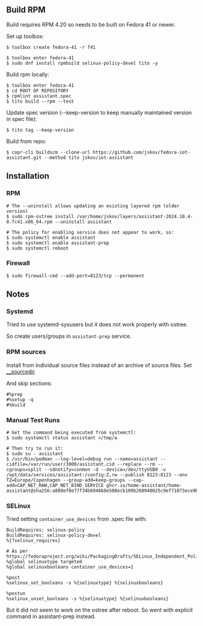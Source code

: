 ## Build RPM

Build requires RPM 4.20 so needs to be built on Fedora 41 or newer.

Set up toolbox:

```console
$ toolbox create fedora-41 -r f41

$ toolbox enter fedora-41
$ sudo dnf install rpmbuild selinux-policy-devel tito -y
```

Build rpm locally:

```console
$ toolbox enter fedora-41
$ cd ROOT OF REPOSITORY
$ rpmlint assistant.spec
$ tito build --rpm --test
```

Update spec version (--keep-version to keep manually maintained version in spec file):

```console
$ tito tag --keep-version
```

Build from repo:

```console
$ copr-cli buildscm --clone-url https://github.com/jskov/fedora-iot-assistant.git --method tito jskov/iot-assistant
```


## Installation

### RPM

```console
# The --uninstall allows updating an existing layered rpm (older version)
$ sudo rpm-ostree install /var/home/jskov/layers/assistant-2024.10.4-0.fc41.x86_64.rpm --uninstall assistant

# The policy for enabling service does not appear to work, so:
$ sudo systemctl enable assistant
$ sudo systemctl enable assistant-prep
$ sudo systemctl reboot
```

### Firewall

```console
$ sudo firewall-cmd --add-port=8123/tcp --permanent
```

## Notes

### Systemd

Tried to use systemd-sysusers but it does not work properly with ostree.

So create users/groups in `assistant-prep` service.

### RPM sources

Install from individual source files instead of an archive of source files. Set [__sourcedir](https://serverfault.com/questions/311440/build-rpm-using-source-directory-not-tarball).

And skip sections:

```text
#%prep
#%setup -q
#%build
```

### Manual Test Runs


```console
# Get the command being executed from systemctl:
$ sudo systemctl status assistant >/tmp/a

# Then try to run it:
$ sudo su - assistant
$ /usr/bin/podman --log-level=debug run --name=assistant --cidfile=/var/run/user/3000/assistant.cid --replace --rm --cgroups=split --sdnotify=conmon -d --device=/dev/ttyUSB0 -v /opt/data/services/assistant:/config:Z,rw --publish 8123:8123 --env TZ=Europe/Copenhagen --group-add=keep-groups --cap-add=CAP_NET_RAW,CAP_NET_BIND_SERVICE ghcr.io/home-assistant/home-assistant@sha256:a880ef8e77f34b694668e508ecb109b260948025c9ef71073ece9bc809155347
```

### SELinux

Tried setting `container_use_devices` from .spec file with:

```spec
BuildRequires: selinux-policy
BuildRequires: selinux-policy-devel
%{?selinux_requires}

# As per https://fedoraproject.org/wiki/PackagingDrafts/SELinux_Independent_Policy#Setting_Booleans_During_an_Product_Policy_Installation
%global selinuxtype targeted
%global selinuxbooleans container_use_devices=1

%post
%selinux_set_booleans -s %{selinuxtype} %{selinuxbooleans}

%postun
%selinux_unset_booleans -s %{selinuxtype} %{selinuxbooleans}
```

But it did not seem to work on the ostree after reboot.
So went with explicit command in assistant-prep instead.

